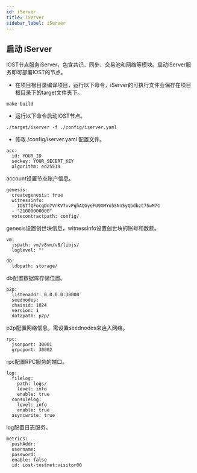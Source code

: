 ```yaml
---
id: iServer
title: iServer
sidebar_label: iServer
---
```


## 启动 iServer

IOST节点服务iServer，包含共识、同步、交易池和网络等模块。启动iServer服务即可部署IOST的节点。

* 在项目根目录编译项目，运行以下命令，iServer的可执行文件会保存在项目根目录下的target文件夹下。

```
make build
```

* 运行以下命令启动IOST节点。

```
./target/iserver -f ./config/iserver.yaml
```

* 修改./config/iserver.yaml 配置文件。

```
acc:
  id: YOUR_ID
  seckey: YOUR_SECERT_KEY
  algorithm: ed25519
```
account设置节点账户信息。


```
genesis:
  creategenesis: true
  witnessinfo:
  - IOSTfQFocqDn7VrKV7vvPqhAQGyeFU9XMYo5SNn5yQbdbzC75wM7C
  - "21000000000"
  votecontractpath: config/
```

genesis设置创世块信息，witnessinfo设置创世块的账号和数额。

```
vm:
  jspath: vm/v8vm/v8/libjs/
  loglevel: ""

```

```
db:
  ldbpath: storage/
```

db配置数据库存储位置。

```
p2p:
  listenaddr: 0.0.0.0:30000
  seednodes:
  chainid: 1024
  version: 1
  datapath: p2p/
```

p2p配置网络信息，需设置seednodes来连入网络。

```
rpc:
  jsonport: 30001
  grpcport: 30002
```

rpc配置RPC服务的端口。

```
log:
  filelog:
    path: logs/
    level: info
    enable: true
  consolelog:
    level: info
    enable: true
  asyncwrite: true
```

log配置日志服务。

```
metrics:
  pushAddr:
  username:
  password:
  enable: false
  id: iost-testnet:visitor00
```
